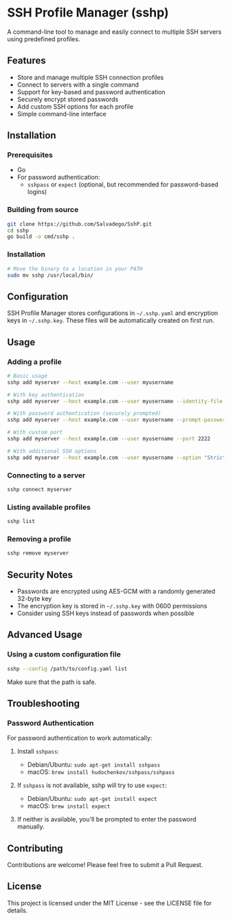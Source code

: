 # SSH Profile Manager (sshp)

A command-line tool to manage and easily connect to multiple SSH servers using predefined profiles.

## Features

- Store and manage multiple SSH connection profiles
- Connect to servers with a single command
- Support for key-based and password authentication
- Securely encrypt stored passwords
- Add custom SSH options for each profile
- Simple command-line interface

## Installation

### Prerequisites

- Go
- For password authentication:
  - `sshpass` or `expect` (optional, but recommended for password-based logins)

### Building from source

```bash
git clone https://github.com/Salvadego/SshP.git
cd sshp
go build -o cmd/sshp .
```

### Installation

```bash
# Move the binary to a location in your PATH
sudo mv sshp /usr/local/bin/
```

## Configuration

SSH Profile Manager stores configurations in `~/.sshp.yaml` and encryption keys in `~/.sshp.key`.
These files will be automatically created on first run.

## Usage

### Adding a profile

```bash
# Basic usage
sshp add myserver --host example.com --user myusername

# With key authentication
sshp add myserver --host example.com --user myusername --identity-file ~/.ssh/id_rsa

# With password authentication (securely prompted)
sshp add myserver --host example.com --user myusername --prompt-password

# With custom port
sshp add myserver --host example.com --user myusername --port 2222

# With additional SSH options
sshp add myserver --host example.com --user myusername --option "StrictHostKeyChecking=no" --option "ForwardAgent=yes"
```

### Connecting to a server

```bash
sshp connect myserver
```

### Listing available profiles

```bash
sshp list
```

### Removing a profile

```bash
sshp remove myserver
```

## Security Notes

- Passwords are encrypted using AES-GCM with a randomly generated 32-byte key
- The encryption key is stored in `~/.sshp.key` with 0600 permissions
- Consider using SSH keys instead of passwords when possible

## Advanced Usage

### Using a custom configuration file

```bash
sshp --config /path/to/config.yaml list
```

Make sure that the path is safe.

## Troubleshooting

### Password Authentication

For password authentication to work automatically:

1. Install `sshpass`: 
   - Debian/Ubuntu: `sudo apt-get install sshpass`
   - macOS: `brew install hudochenkov/sshpass/sshpass`

2. If `sshpass` is not available, sshp will try to use `expect`:
   - Debian/Ubuntu: `sudo apt-get install expect`
   - macOS: `brew install expect`

3. If neither is available, you'll be prompted to enter the password manually.

## Contributing

Contributions are welcome! Please feel free to submit a Pull Request.

## License

This project is licensed under the MIT License - see the LICENSE file for details.
